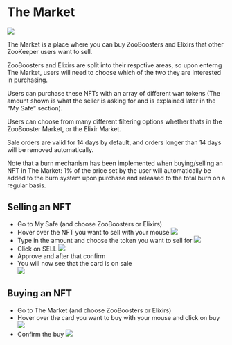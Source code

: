 # The Market
![](/docs/image16.png)

The Market is a place where you can buy ZooBoosters and Elixirs that other ZooKeeper users want to sell.

ZooBoosters and Elixirs are split into their respctive areas, so upon enterng The Market, users will need to choose which of the two they are interested in purchasing.

Users can purchase these NFTs with an array of different wan tokens (The amount shown is what the seller is asking for and is explained later in the “My Safe” section). 

Users can choose from many different filtering options whether thats in the ZooBooster Market, or the Elixir Market.

Sale orders are valid for 14 days by default, and orders longer than 14 days will be removed automatically.

Note that a burn mechanism has been implemented when buying/selling an NFT in The Market: 1% of the price set by the user will automatically be added to the burn system upon purchase and released to the total burn on a regular basis.

## Selling an NFT
*   Go to My Safe (and choose ZooBoosters or Elixirs)
*   Hover over the NFT you want to sell with your mouse
![](/docs/image1.png)
*   Type in the amount and choose the token you want to sell for
![](/docs/image20.png)
*   Click on SELL 
![](/docs/image9.png)
*   Approve and after that confirm
*   You will now see that the card is on sale  
![](/docs/image8.png)

## Buying an NFT
*   Go to The Market (and choose ZooBoosters or Elixirs)
*   Hover over the card you want to buy with your mouse and click on buy
![](/docs/buynft.png)
*   Confirm the buy
![](/docs/buynft2.png)
